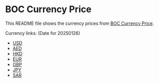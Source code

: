 # BOC Currency Price

This README file shows the currency prices from [BOC Currency Price](https://www.boc.cn/sourcedb/whpj/).

Currency links: (Date for 20250126)

- [USD](https://bocurrencyprice.techina.science/BOC_CURRENCY_PRICE/USD/20250126.json)
- [AED](https://bocurrencyprice.techina.science/BOC_CURRENCY_PRICE/AED/20250126.json)
- [HKD](https://bocurrencyprice.techina.science/BOC_CURRENCY_PRICE/HKD/20250126.json)
- [EUR](https://bocurrencyprice.techina.science/BOC_CURRENCY_PRICE/EUR/20250126.json)
- [GBP](https://bocurrencyprice.techina.science/BOC_CURRENCY_PRICE/GBP/20250126.json)
- [JPY](https://bocurrencyprice.techina.science/BOC_CURRENCY_PRICE/JPY/20250126.json)
- [SAR](https://bocurrencyprice.techina.science/BOC_CURRENCY_PRICE/SAR/20250126.json)
